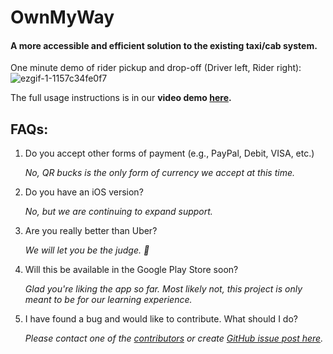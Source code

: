 # OwnMyWay 
#### A more accessible and efficient solution to the existing taxi/cab system.

One minute demo of rider pickup and drop-off (Driver left, Rider right):
![ezgif-1-1157c34fe0f7](https://user-images.githubusercontent.com/32045517/77482030-9b176d00-6dea-11ea-9dd8-833a702e3b65.gif)

The full usage instructions is in our **video demo [here](https://photos.app.goo.gl/gK63vDJ72ShFJrn9A).**

## FAQs:
1. Do you accept other forms of payment (e.g., PayPal, Debit, VISA, etc.)

    _No, QR bucks is the only form of currency we accept at this time._
    
2. Do you have an iOS version?

    _No, but we are continuing to expand support._
    
3. Are you really better than Uber?

    _We will let you be the judge. 🙂_
    
4. Will this be available in the Google Play Store soon?

    _Glad you're liking the app so far. Most likely not, this project is only meant to be for our learning experience._
    
5. I have found a bug and would like to contribute. What should I do?
    
    _Please contact one of the [contributors](https://github.com/CMPUT301W20T27/BUber/graphs/contributors) or create [GitHub issue post here](https://github.com/CMPUT301W20T27/BUber/issues)._
